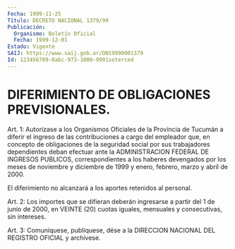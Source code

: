 ```yaml
---
Fecha: 1999-11-25
Título: DECRETO NACIONAL 1379/99
Publicación:
  Organismo: Boletín Oficial
  Fecha: 1999-12-01
Estado: Vigente
SAIJ: https://www.saij.gob.ar/DN19990001379
Id: 123456789-0abc-973-1000-9991soterced
---
```

# DIFERIMIENTO DE OBLIGACIONES PREVISIONALES.

<a id="1"></a>
Art. 1:  Autorízase a los Organismos Oficiales de la Provincia de Tucumán a diferir  el ingreso de las contribuciones a cargo del empleador que, en concepto  de  obligaciones de la seguridad social por sus trabajadores dependientes deban efectuar ante la ADMINISTRACION FEDERAL DE INGRESOS PUBLICOS, correspondientes a los haberes devengados por los meses  de noviembre y diciembre de 1999 y enero, febrero, marzo y abril de 2000.

El diferimiento no alcanzará a los  aportes  retenidos al personal.

<a id="2"></a>
Art. 2: Los importes que se difieran deberán  ingresarse  a partir del 1 de junio de 2000, en VEINTE (20) cuotas iguales, mensuales  y consecutivas, sin intereses.

<a id="3"></a>
Art.  3: Comuníquese, publíquese, dése a la DIRECCION NACIONAL DEL REGISTRO OFICIAL y archívese.